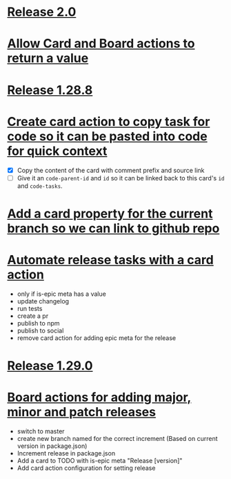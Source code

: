 # [Release 2.0](#BACKLOG:-790)
<!--
is-epic:"Release 2.0"
created:2022-04-09T14:58:00.759Z expand:1 -->
# [Allow Card and Board actions to return a value](#DONE:-10)
<!--
epic:"Release 1.28.8"
created:2022-04-09T15:01:08.096Z completed:2022-04-09T16:46:07.094Z -->
# [Release 1.28.8](#DONE:-20)
<!--
is-epic:"Release 1.28.8"
created:2022-04-09T15:02:04.833Z expand:1 completed:2022-04-09T18:05:38.784Z -->
# [Create card action to copy task for code so it can be pasted into code for quick context](#TODO:-30)
- [x] Copy the content of the card with comment prefix and source link
- [ ] Give it an `code-parent-id` and `id` so it can be linked back to this card's `id` and `code-tasks`.
<!--
created:2022-04-09T15:04:38.154Z epic:"Release 1.29.0" -->
# [Add a card property for the current branch so we can link to github repo](#TODO:-50)
<!--
created:2022-04-09T15:11:35.185Z epic:"Release 1.29.0" -->
# [Automate release tasks with a card action](#TODO:-40)
- only if is-epic meta has a value
- update changelog
- run tests
- create a pr
- publish to npm
- publish to social
- remove card action for adding epic meta for the release
<!--
created:2022-04-09T15:15:28.188Z epic:"Release 1.29.0" expand:1 -->
# [Release 1.29.0](#TODO:-20)
<!--
is-epic:"Release 1.29.0"
created:2022-04-09T15:15:44.597Z expand:1 -->
# [Board actions for adding major, minor and patch releases](#DOING:-30)
- switch to master
- create new branch named for the correct increment (Based on current version in package.json)
- Increment release in package.json
- Add a card to TODO with is-epic meta "Release [version]"
- Add card action configuration for setting release
<!--
created:2022-04-09T15:18:09.527Z epic:"Release 1.29.0" expand:1 -->